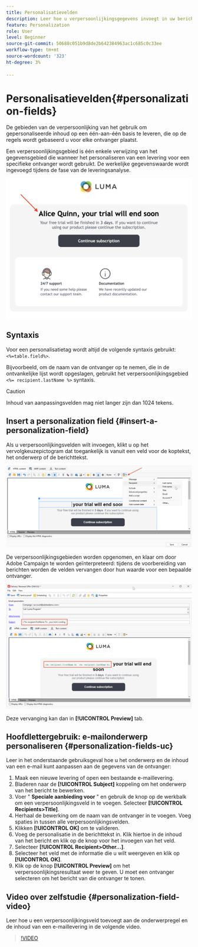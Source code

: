 ```yaml
---
title: Personalisatievelden
description: Leer hoe u verpersoonlijkingsgegevens invoegt in uw berichtinhoud
feature: Personalization
role: User
level: Beginner
source-git-commit: 50688c051b9d8de2b642384963ac1c685c0c33ee
workflow-type: tm+mt
source-wordcount: '323'
ht-degree: 3%

---
```



# Personalisatievelden{#personalization-fields}

De gebieden van de verpersoonlijking van het gebruik om gepersonaliseerde inhoud op een één-aan-één basis te leveren, die op de regels wordt gebaseerd u voor elke ontvanger plaatst.

Een verpersoonlijkingsgebied is één enkele verwijzing van het gegevensgebied die wanneer het personaliseren van een levering voor een specifieke ontvanger wordt gebruikt. De werkelijke gegevenswaarde wordt ingevoegd tijdens de fase van de leveringsanalyse.

![berichtverpersoonlijkingsvoorbeeld](assets/perso-name-sample.png)

## Syntaxis

Voor een personalisatietag wordt altijd de volgende syntaxis gebruikt: `<%=table.field%>`.

Bijvoorbeeld, om de naam van de ontvanger op te nemen, die in de ontvankelijke lijst wordt opgeslagen, gebruikt het verpersoonlijkingsgebied `<%= recipient.lastName %>` syntaxis.

>[!CAUTION]
>
>Inhoud van aanpassingsvelden mag niet langer zijn dan 1024 tekens.

## Insert a personalization field {#insert-a-personalization-field}

Als u verpersoonlijkingsvelden wilt invoegen, klikt u op het vervolgkeuzepictogram dat toegankelijk is vanuit een veld voor de koptekst, het onderwerp of de berichttekst.

![een personalisatieveld invoegen](assets/perso-field-insert.png)

De verpersoonlijkingsgebieden worden opgenomen, en klaar om door Adobe Campaign te worden geïnterpreteerd: tijdens de voorbereiding van berichten worden de velden vervangen door hun waarde voor een bepaalde ontvanger.

![personalisatievelden in een e-mail](assets/perso-fields-in-msg.png)

Deze vervanging kan dan in **[!UICONTROL Preview]** tab.

<!--Learn more about message preview in [this page]().-->

## Hoofdlettergebruik: e-mailonderwerp personaliseren {#personalization-fields-uc}

Leer in het onderstaande gebruiksgeval hoe u het onderwerp en de inhoud van een e-mail kunt aanpassen aan de gegevens van de ontvanger:

1. Maak een nieuwe levering of open een bestaande e-maillevering.
1. Bladeren naar de **[!UICONTROL Subject]** koppeling om het onderwerp van het bericht te bewerken.
1. Voer &quot; **Speciale aanbieding voor** &quot; en gebruik de knop op de werkbalk om een verpersoonlijkingsveld in te voegen. Selecteer **[!UICONTROL Recipients>Title]**.
1. Herhaal de bewerking om de naam van de ontvanger in te voegen. Voeg spaties in tussen alle verpersoonlijkingsvelden.
1. Klikken **[!UICONTROL OK]** om te valideren.
1. Voeg de personalisatie in de berichttekst in. Klik hiertoe in de inhoud van het bericht en klik op de knop voor het invoegen van het veld.
1. Selecteer **[!UICONTROL Recipient>Other...]**.
1. Selecteer het veld met de informatie die u wilt weergeven en klik op **[!UICONTROL OK]**.
1. Klik op de knop **[!UICONTROL Preview]** om het verpersoonlijkingsresultaat weer te geven. U moet een ontvanger selecteren om het bericht van die ontvanger te tonen.



## Video over zelfstudie {#personalization-field-video}

Leer hoe u een verpersoonlijkingsveld toevoegt aan de onderwerpregel en de inhoud van een e-maillevering in de volgende video.

>[!VIDEO](https://video.tv.adobe.com/v/24925?quality=12)

